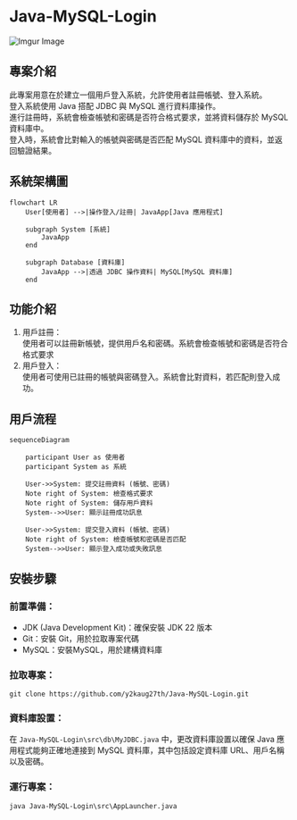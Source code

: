 # Java-MySQL-Login
![Imgur Image](https://i.imgur.com/YsChRrr.png)
## 專案介紹

此專案用意在於建立一個用戶登入系統，允許使用者註冊帳號、登入系統。<br/>
登入系統使用 Java 搭配 JDBC 與 MySQL 進行資料庫操作。<br/>
進行註冊時，系統會檢查帳號和密碼是否符合格式要求，並將資料儲存於 MySQL 資料庫中。<br/>
登入時，系統會比對輸入的帳號與密碼是否匹配 MySQL 資料庫中的資料，並返回驗證結果。<br/>

## 系統架構圖
```mermaid
flowchart LR
    User[使用者] -->|操作登入/註冊| JavaApp[Java 應用程式]

    subgraph System [系統]
        JavaApp
    end

    subgraph Database [資料庫]
        JavaApp -->|透過 JDBC 操作資料| MySQL[MySQL 資料庫]
    end
```

## 功能介紹
1. 用戶註冊：<br/>使用者可以註冊新帳號，提供用戶名和密碼。系統會檢查帳號和密碼是否符合格式要求
3. 用戶登入：<br/>使用者可使用已註冊的帳號與密碼登入。系統會比對資料，若匹配則登入成功。


## 用戶流程
```mermaid
sequenceDiagram

    participant User as 使用者
    participant System as 系統

    User->>System: 提交註冊資料 (帳號、密碼)
    Note right of System: 檢查格式要求
    Note right of System: 儲存用戶資料
    System-->>User: 顯示註冊成功訊息
    
    User->>System: 提交登入資料 (帳號、密碼)
    Note right of System: 檢查帳號和密碼是否匹配
    System-->>User: 顯示登入成功或失敗訊息
```

## 安裝步驟
### 前置準備：

* JDK (Java Development Kit)：確保安裝 JDK 22 版本
* Git：安裝 Git，用於拉取專案代碼
* MySQL：安裝MySQL，用於建構資料庫

### 拉取專案：
```
git clone https://github.com/y2kaug27th/Java-MySQL-Login.git
```
### 資料庫設置：
在 ```Java-MySQL-Login\src\db\MyJDBC.java``` 中，更改資料庫設置以確保 Java 應用程式能夠正確地連接到 MySQL 資料庫，其中包括設定資料庫 URL、用戶名稱以及密碼。

### 運行專案：

```
java Java-MySQL-Login\src\AppLauncher.java
```
